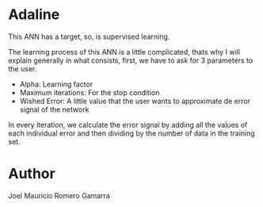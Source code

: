 # Adaline

This ANN has a target, so, is supervised learning.

The learning process of this ANN is a little complicated, thats why I will explain generally in what consists, first, we have to ask for 3 parameters to the user.
- Alpha: Learning factor
- Maximum iterations: For the stop condition
- Wished Error: A little value that the user wants to approximate de error signal of the network

In every iteration, we calculate the error signal by adding all the values of each individual error and then dividing by the number of data in the training set.

# Author

Joel Mauricio Romero Gamarra
